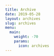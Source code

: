 ```yaml
---
title: Archive
date: 2019-05-28
layout: archives
slug: archives
menu:
  main:
    weight: -70
    params:
      icon: archives
---
```

